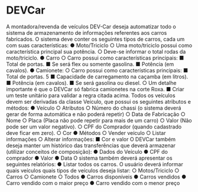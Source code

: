 # DEVCar

A montadora/revenda de veículos DEV-Car deseja automatizar todo o sistema de
armazenamento de informações referentes aos carros fabricados. O sistema deve conter os
seguintes tipos de carros, cada um com suas características:
● Moto/Triciclo
○ Uma moto/triciclo possui como característica principal sua potência.
○ Deve-se informar o total rodas da moto/triciclo.
● Carro
○ Carro possui como características principais:
■ Total de portas.
■ Se será flex ou somente gasolina.
■ Potência (em cavalos).
● Camionete:
○ Carro possui como características principais:
■ Total de portas.
5
■ Capacidade de carregamento na caçamba (em litros).
■ Potência (em cavalos).
■ Se será gasolina ou diesel.
○ Um detalhe importante é que o DEVCar só fabrica camionetes na corte Roxa.
■ Criar um teste unitário para validar a regra citada acima.
Todos os veículos devem ser derivadas da classe Veículo, que possui os seguintes atributos e
métodos:
● Veículo
○ Atributos
○ Número do chassi (o sistema deverá gerar de forma automática e não poderá
repetir)
○ Data de Fabricação
○ Nome
○ Placa (Placa não pode repetir para mais de um carro)
○ Valor (Não pode ser um valor negativo).
○ CPF do Comprador (quando cadastrado deve ficar em zero).
○ Cor
● Métodos
○ Vender veículo
○ Listar informações
○ Alterar informações:
■ Cor e valor
O DEVCar também deseja manter um histórico das transferências que deverá armazenar (utilizar
conceitos de composição):
● Dados do Veículo
● CPF do comprador
● Valor
● Data
O sistema também deverá apresentar os seguintes relatórios:
● Listar todos os carros. O usuário deverá informar quais veículos quais tipos de veículos
deseja listar:
○ Motos/Triciclo
○ Carros
○ Camionete
○ Todos
● Carros disponíveis
● Carros vendidos
● Carro vendido com o maior preço
● Carro vendido com o menor preço